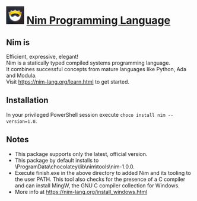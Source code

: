 # <img src="https://github.com/ArthurZ/ChocolateyPackages/blob/master/nim/nim.png" width="48" height="48"/> [Nim Programming Language](https://chocolatey.org/packages/nim/1.0)

## Nim is
Efficient, expressive, elegant!  
Nim is a statically typed compiled systems programming language.  
It combines successful concepts from mature languages like Python, Ada and Modula.  
Visit https://nim-lang.org/learn.html to get started.

## Installation

In your privileged PowerShell session execute ```choco install nim --version=1.0```.

## Notes

- This package supports only the latest, official version.
- This package by default installs to <root drive>\ProgramData\chocolatey\lib\nim\tools\nim-1.0.0. 
- Execute finish.exe in the above directory to added Nim and its tooling to the user PATH. This tool also checks for the presence of a C compiler and can install MingW, the GNU C compiler collection for Windows.
- More info at https://nim-lang.org/install_windows.html  
